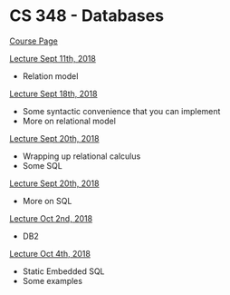 # CS 348 - Databases

[Course Page](https://cs.uwaterloo.ca/~gweddell/cs348/)

[Lecture Sept 11th, 2018](/cs-348/lecture-09-11-18.md)

* Relation model

[Lecture Sept 18th, 2018](/cs-348/lecture-09-18-18.md)

- Some syntactic convenience that you can implement
- More on relational model

[Lecture Sept 20th, 2018](/cs-348/lecture-09-20-18.md)

- Wrapping up relational calculus
- Some SQL

[Lecture Sept 20th, 2018](/cs-348/lecture-09-27-18.md)

- More on SQL

[Lecture Oct 2nd, 2018](/cs-348/lecture-10-02-18.md)

- DB2

[Lecture Oct 4th, 2018](/cs-348/lecture-10-04-18.md)

- Static Embedded SQL
- Some examples